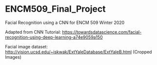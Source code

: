 # ENCM509_Final_Project
Facial Recognition using a CNN for ENCM 509 Winter 2020

Adapted from CNN Tutorial: https://towardsdatascience.com/facial-recognition-using-deep-learning-a74e9059a150

Facial image dataset: http://vision.ucsd.edu/~iskwak/ExtYaleDatabase/ExtYaleB.html (Cropped Images)
